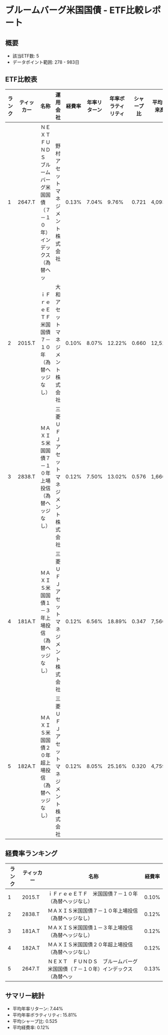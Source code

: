 # ブルームバーグ米国国債 - ETF比較レポート

## 概要
- 該当ETF数: 5
- データポイント範囲: 278 - 983日

## ETF比較表
| ランク | ティッカー | 名称 | 運用会社 | 経費率 | 年率リターン | 年率ボラティリティ | シャープ比 | 平均出来高 |
| --- | --- | --- | --- | --- | --- | --- | --- | --- |
| 1 | 2647.T | ＮＥＸＴ　ＦＵＮＤＳ　ブルームバーグ米国国債（７－１０年）インデックス（為替ヘッ | 野村アセットマネジメント株式会社 | 0.13% | 7.04% | 9.76% | 0.721 | 4,093 |
| 2 | 2015.T | ｉＦｒｅｅＥＴＦ　米国国債７－１０年（為替ヘッジなし） | 大和アセットマネジメント株式会社 | 0.10% | 8.07% | 12.22% | 0.660 | 12,520 |
| 3 | 2838.T | ＭＡＸＩＳ米国国債７－１０年上場投信（為替ヘッジなし） | 三菱ＵＦＪアセットマネジメント株式会社 | 0.12% | 7.50% | 13.02% | 0.576 | 1,666 |
| 4 | 181A.T | ＭＡＸＩＳ米国国債１－３年上場投信（為替ヘッジなし） | 三菱ＵＦＪアセットマネジメント株式会社 | 0.12% | 6.56% | 18.89% | 0.347 | 7,566 |
| 5 | 182A.T | ＭＡＸＩＳ米国国債２０年超上場投信（為替ヘッジなし） | 三菱ＵＦＪアセットマネジメント株式会社 | 0.12% | 8.05% | 25.16% | 0.320 | 4,759 |

## 経費率ランキング
| ランク | ティッカー | 名称 | 経費率 |
| --- | --- | --- | --- |
| 1 | 2015.T | ｉＦｒｅｅＥＴＦ　米国国債７－１０年（為替ヘッジなし） | 0.10% |
| 2 | 2838.T | ＭＡＸＩＳ米国国債７－１０年上場投信（為替ヘッジなし） | 0.12% |
| 3 | 181A.T | ＭＡＸＩＳ米国国債１－３年上場投信（為替ヘッジなし） | 0.12% |
| 4 | 182A.T | ＭＡＸＩＳ米国国債２０年超上場投信（為替ヘッジなし） | 0.12% |
| 5 | 2647.T | ＮＥＸＴ　ＦＵＮＤＳ　ブルームバーグ米国国債（７－１０年）インデックス（為替ヘッ | 0.13% |

## サマリー統計
- 平均年率リターン: 7.44%
- 平均年率ボラティリティ: 15.81%
- 平均シャープ比: 0.525
- 平均経費率: 0.12%
